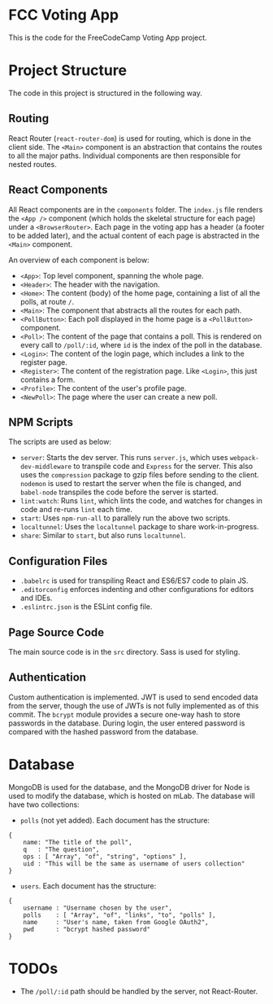 # FCC Voting App
This is the code for the FreeCodeCamp Voting App project.

# Project Structure
The code in this project is structured in the following way.  

## Routing
React Router (`react-router-dom`) is used for routing, which is done in the client side. The `<Main>` component is an abstraction that contains the routes to all the major paths. Individual components are then responsible for nested routes.

## React Components
All React components are in the `components` folder. The `index.js` file renders the `<App />` component (which holds the skeletal structure for each page) under a `<BrowserRouter>`. Each page in the voting app has a header (a footer to be added later), and the actual content of each page is abstracted in the `<Main>` component.  

An overview of each component is below:
* `<App>`: Top level component, spanning the whole page.
* `<Header>`: The header with the navigation.
* `<Home>`: The content (body) of the home page, containing a list of all the polls, at route `/`.
* `<Main>`: The component that abstracts all the routes for each path.
* `<PollButton>`: Each poll displayed in the home page is a `<PollButton>` component.
* `<Poll>`: The content of the page that contains a poll. This is rendered on every call to `/poll/:id`, where `id` is the index of the poll in the database.
* `<Login>`: The content of the login page, which includes a link to the register page.
* `<Register>`: The content of the registration page. Like `<Login>`, this just contains a form.
* `<Profile>`: The content of the user's profile page.
* `<NewPoll>`: The page where the user can create a new poll.

## NPM Scripts
The scripts are used as below:
* `server`: Starts the dev server. This runs `server.js`, which uses `webpack-dev-middleware` to transpile code and `Express` for the server. This also uses the `compression` package to gzip files before sending to the client. `nodemon` is used to restart the server when the file is changed, and `babel-node` transpiles the code before the server is started.
* `lint:watch`: Runs `lint`, which lints the code, and watches for changes in code and re-runs `lint` each time.
* `start`: Uses `npm-run-all` to parallely run the above two scripts.
* `localtunnel`: Uses the `localtunnel` package to share work-in-progress.
* `share`: Similar to `start`, but also runs `localtunnel`.

## Configuration Files
* `.babelrc` is used for transpiling React and ES6/ES7 code to plain JS.
* `.editorconfig` enforces indenting and other configurations for editors and IDEs.
* `.eslintrc.json` is the ESLint config file.

## Page Source Code
The main source code is in the `src` directory. Sass is used for styling.

## Authentication
Custom authentication is implemented. JWT is used to send encoded data from the server, though the use of JWTs is not fully implemented as of this commit. The `bcrypt` module provides a secure one-way hash to store passwords in the database. During login, the user entered password is compared with the hashed password from the database.

# Database
MongoDB is used for the database, and the MongoDB driver for Node is used to modify the database, which is hosted on mLab. The database will have two collections:
* `polls` (not yet added). Each document has the structure:
```
{
    name: "The title of the poll",
    q   : "The question",
    ops : [ "Array", "of", "string", "options" ],
    uid : "This will be the same as username of users collection"
}
```
* `users`. Each document has the structure:
```
{
    username : "Username chosen by the user",
    polls    : [ "Array", "of", "links", "to", "polls" ],
    name     : "User's name, taken from Google OAuth2",
    pwd      : "bcrypt hashed password"
}
```

# TODOs
* The `/poll/:id` path should be handled by the server, not React-Router.
